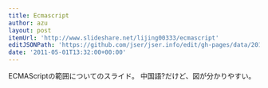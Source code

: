 ```yaml
---
title: Ecmascript
author: azu
layout: post
itemUrl: 'http://www.slideshare.net/lijing00333/ecmascript'
editJSONPath: 'https://github.com/jser/jser.info/edit/gh-pages/data/2011/05/index.json'
date: '2011-05-01T13:32:00+00:00'
---
```

ECMAScriptの範囲についてのスライド。
中国語?だけど、図が分かりやすい。

